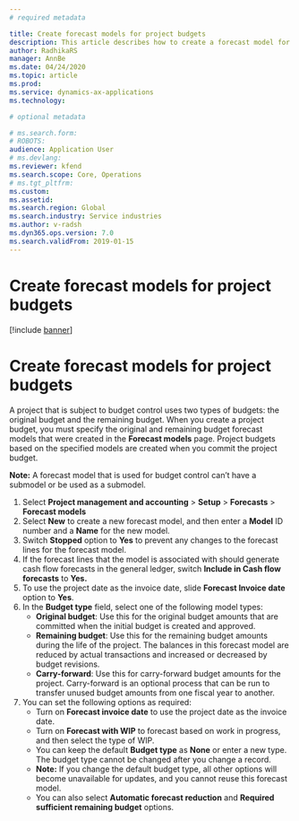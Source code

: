 ```yaml
---
# required metadata

title: Create forecast models for project budgets 
description: This article describes how to create a forecast model for remaining budgets.
author: RadhikaRS
manager: AnnBe
ms.date: 04/24/2020
ms.topic: article
ms.prod: 
ms.service: dynamics-ax-applications
ms.technology: 

# optional metadata

# ms.search.form: 
# ROBOTS: 
audience: Application User
# ms.devlang: 
ms.reviewer: kfend
ms.search.scope: Core, Operations
# ms.tgt_pltfrm: 
ms.custom: 
ms.assetid: 
ms.search.region: Global
ms.search.industry: Service industries
ms.author: v-radsh
ms.dyn365.ops.version: 7.0
ms.search.validFrom: 2019-01-15
---
```


# Create forecast models for project budgets 

[!include [banner](../includes/banner.md)]

# Create forecast models for project budgets 

 A project that is subject to budget control uses two types of budgets: the original budget and the remaining budget. When you create a project budget, you must specify the original and remaining budget forecast models that were created in the **Forecast models** page. Project budgets based on the specified models are created when you commit the project budget.

**Note:** A forecast model that is used for budget control can’t have a submodel or be used as a submodel.

1. Select **Project management and accounting** > **Setup** > **Forecasts**  > **Forecast models**
2. Select **New** to create a new forecast model, and then enter a **Model** ID number and a **Name** for the new model. 
3. Switch **Stopped** option to **Yes** to prevent any changes to the forecast lines for the forecast model. 
4. If the forecast lines that the model is associated with should generate cash flow forecasts in the general ledger, switch **Include in Cash flow forecasts** to **Yes.** 
5. To use the project date as the invoice date, slide **Forecast Invoice date** option to **Yes**. 
6. In the **Budget type** field, select one of the following model types:
   - **Original budget**: Use this for the original budget amounts that are committed when the initial budget is created and approved.
   - **Remaining budget**: Use this for the remaining budget amounts during the life of  the project. The balances in this forecast model are reduced by actual transactions and increased or decreased by budget revisions.
   - **Carry-forward**: Use this for carry-forward budget amounts for the project. Carry-forward is an optional process that can be run to transfer unused budget amounts from one fiscal year to another.
7. You can set the following options as required:
   - Turn on **Forecast invoice date** to use the project date as the invoice date.
   - Turn on **Forecast with WIP** to forecast based on work in progress, and then select the type of WIP. 
   - You can keep the default **Budget type** as **None** or enter a new type. The budget type cannot be changed after you change a record.     
   - **Note:**  If you change the default budget type, all other options will become unavailable for updates, and you cannot reuse this forecast model. 
    - You can also select **Automatic forecast reduction** and **Required sufficient remaining budget** options.



 

